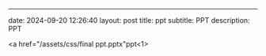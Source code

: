 ---
date: 2024-09-20 12:26:40
layout: post
title: ppt
subtitle: PPT
description: PPT

<a href="/assets/css/final ppt.pptx"ppt<1>










